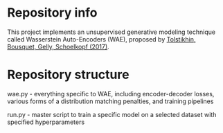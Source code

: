 # Repository info
This project implements an unsupervised generative modeling technique called Wasserstein Auto-Encoders (WAE), proposed by [Tolstikhin, Bousquet, Gelly, Schoelkopf (2017)](https://arxiv.org/abs/1711.01558).

# Repository structure
wae.py          -   everything specific to WAE, including encoder-decoder losses, various forms of
a distribution matching penalties, and training pipelines

run.py          -   master script to train a specific model on a selected dataset with specified hyperparameters
